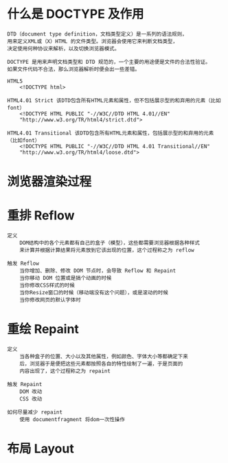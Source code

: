 # 什么是 DOCTYPE 及作用
    DTD（document type definition，文档类型定义）是一系列的语法规则，
    用来定义XML或（X）HTML 的文件类型。浏览器会使用它来判断文档类型，
    决定使用何种协议来解析，以及切换浏览器模式。

    DOCTYPE 是用来声明文档类型和 DTD 规范的，一个主要的用途便是文件的合法性验证。
    如果文件代码不合法，那么浏览器解析时便会出一些差错。

    HTML5
        <!DOCTYPE html>

    HTML4.01 Strict 该DTD包含所有HTML元素和属性，但不包括展示型的和弃用的元素（比如font）
        <!DOCTYPE HTML PUBLIC "-//W3C//DTD HTML 4.01//EN"
        "http://www.w3.org/TR/html4/strict.dtd">

    HTML4.01 Transitional 该DTD包含所有HTML元素和属性，包括展示型的和弃用的元素（比如font）
        <!DOCTYPE HTML PUBLIC "-//W3C//DTD HTML 4.01 Transitional//EN"
        "http://www.w3.org/TR/html4/loose.dtd">


# 浏览器渲染过程


# 重排 Reflow
    定义
        DOM结构中的各个元素都有自己的盒子（模型），这些都需要浏览器根据各种样式
        来计算并根据计算结果将元素放到它该出现的位置，这个过程称之为 reflow

    触发 Reflow
        当你增加、删除、修改 DOM 节点时，会导致 Reflow 和 Repaint
        当你移动 DOM 位置或是搞个动画的时候
        当你修改CSS样式的时候
        当你Resize窗口的时候（移动端没有这个问题），或是滚动的时候
        当你修改网页的默认字体时

# 重绘 Repaint
    定义
        当各种盒子的位置、大小以及其他属性，例如颜色、字体大小等都确定下来
        后，浏览器于是便把这些元素都按照各自的特性绘制了一遍，于是页面的
        内容出现了，这个过程称之为 repaint

    触发 Repaint
        DOM 改动
        CSS 改动

    如何尽量减少 repaint
        使用 documentfragment 将dom一次性操作

# 布局 Layout